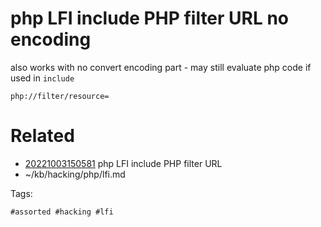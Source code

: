 # php LFI include PHP filter URL no encoding
also works with no convert encoding part - may still evaluate php code if used in `include`
```
php://filter/resource=
```

# Related

- [20221003150581](/zet/20221003150581/README.md) php LFI include PHP filter URL
- ~/kb/hacking/php/lfi.md

Tags:

    #assorted #hacking #lfi
